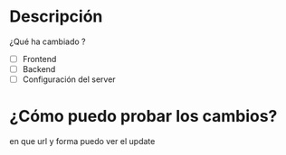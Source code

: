 # Descripción 
¿Qué ha cambiado ?

- [ ] Frontend
- [ ] Backend
- [ ] Configuración del server

# ¿Cómo puedo probar los cambios?
en que url y forma puedo ver el update 
